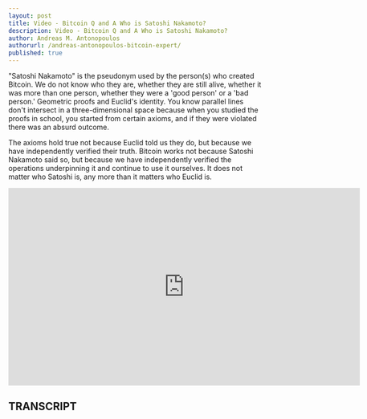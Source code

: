 ```yaml
---
layout: post
title: Video - Bitcoin Q and A Who is Satoshi Nakamoto?
description: Video - Bitcoin Q and A Who is Satoshi Nakamoto?
author: Andreas M. Antonopoulos
authorurl: /andreas-antonopoulos-bitcoin-expert/
published: true
---
```


<p>"Satoshi Nakamoto" is the pseudonym used by the person(s) who created Bitcoin. We do not know who they are, whether they are still alive, whether it was more than one person, whether they were a 'good person' or a 'bad person.' Geometric proofs and Euclid's identity. You know parallel lines don't intersect in a three-dimensional space because when you studied the proofs in school, you started from certain axioms, and if they were violated there was an absurd outcome. </p>

<p>The axioms hold true not because Euclid told us they do, but because we have independently verified their truth. Bitcoin works not because Satoshi Nakamoto said so, but because we have independently verified the operations underpinning it and continue to use it ourselves. It does not matter who Satoshi is, any more than it matters who Euclid is.</p>

<center><iframe width="700" height="394" src="https://www.youtube.com/embed/1iEv-gUZNx4?list=PLPQwGV1aLnTsHvzevl9BAUlfsfwFfU7aP" frameborder="0" allowfullscreen></iframe></center>

<h2>TRANSCRIPT</h2>
